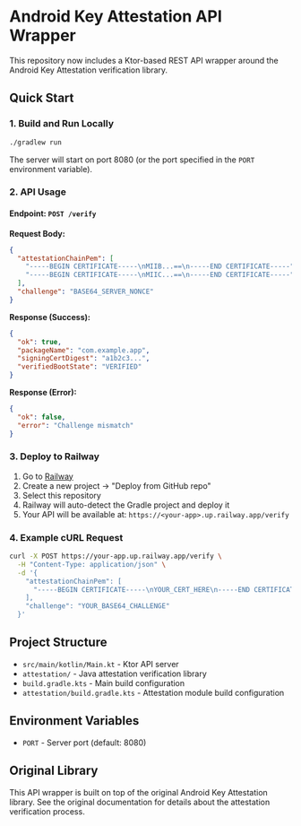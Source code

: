 # Android Key Attestation API Wrapper

This repository now includes a Ktor-based REST API wrapper around the Android Key Attestation verification library.

## Quick Start

### 1. Build and Run Locally

```bash
./gradlew run
```

The server will start on port 8080 (or the port specified in the `PORT` environment variable).

### 2. API Usage

#### Endpoint: `POST /verify`

**Request Body:**
```json
{
  "attestationChainPem": [
    "-----BEGIN CERTIFICATE-----\nMIIB...==\n-----END CERTIFICATE-----",
    "-----BEGIN CERTIFICATE-----\nMIIC...==\n-----END CERTIFICATE-----"
  ],
  "challenge": "BASE64_SERVER_NONCE"
}
```

**Response (Success):**
```json
{
  "ok": true,
  "packageName": "com.example.app",
  "signingCertDigest": "a1b2c3...",
  "verifiedBootState": "VERIFIED"
}
```

**Response (Error):**
```json
{
  "ok": false,
  "error": "Challenge mismatch"
}
```

### 3. Deploy to Railway

1. Go to [Railway](https://railway.app)
2. Create a new project → "Deploy from GitHub repo"
3. Select this repository
4. Railway will auto-detect the Gradle project and deploy it
5. Your API will be available at: `https://<your-app>.up.railway.app/verify`

### 4. Example cURL Request

```bash
curl -X POST https://your-app.up.railway.app/verify \
  -H "Content-Type: application/json" \
  -d '{
    "attestationChainPem": [
      "-----BEGIN CERTIFICATE-----\nYOUR_CERT_HERE\n-----END CERTIFICATE-----"
    ],
    "challenge": "YOUR_BASE64_CHALLENGE"
  }'
```

## Project Structure

- `src/main/kotlin/Main.kt` - Ktor API server
- `attestation/` - Java attestation verification library
- `build.gradle.kts` - Main build configuration
- `attestation/build.gradle.kts` - Attestation module build configuration

## Environment Variables

- `PORT` - Server port (default: 8080)

## Original Library

This API wrapper is built on top of the original Android Key Attestation library. See the original documentation for details about the attestation verification process.
